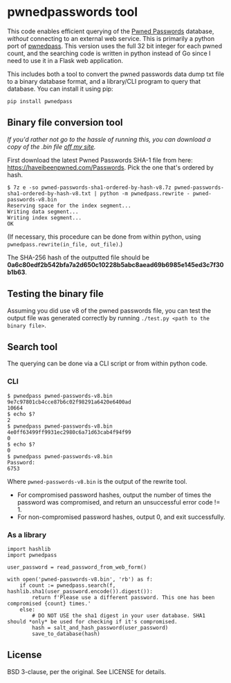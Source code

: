 # pwnedpasswords tool

This code enables efficient querying of the [Pwned Passwords](https://haveibeenpwned.com/Passwords) database,
*without* connecting to an external web service. This is primarily a python port of [pwnedpass](https://github.com/tylerchr/pwnedpass).
This version uses the full 32 bit integer for each pwned count, and the searching code is written in python instead
of Go since I need to use it in a Flask web application.

This includes both a tool to convert the pwned passwords data dump txt file to a binary database format, and a library/CLI
program to query that database. You can install it using pip:

```
pip install pwnedpass
```

## Binary file conversion tool

*If you'd rather not go to the hassle of running this, you can download a copy of the .bin file
[off my site](https://watch.lambda.dance/~lambda/pwned-passwords-v8.bin).*

First download the latest Pwned Passwords SHA-1 file from here: <https://haveibeenpwned.com/Passwords>.
Pick the one that's ordered by hash.

```
$ 7z e -so pwned-passwords-sha1-ordered-by-hash-v8.7z pwned-passwords-sha1-ordered-by-hash-v8.txt | python -m pwnedpass.rewrite - pwned-passwords-v8.bin
Reserving space for the index segment...
Writing data segment...
Writing index segment...
OK
```

(If necessary, this procedure can be done from within python, using `pwnedpass.rewrite(in_file, out_file)`.)

The SHA-256 hash of the outputted file should be **0a6c80edf2b542bfa7a2d650c10228b5abc8aead69b6985e145ed3c7f30b1b63**.

## Testing the binary file

Assuming you did use v8 of the pwned passwords file, you can test the output file was generated correctly by
running `./test.py <path to the binary file>`.

## Search tool

The querying can be done via a CLI script or from within python code.

### CLI

```
$ pwnedpass pwned-passwords-v8.bin 9e7c97801cb4cce87b6c02f98291a6420e6400ad
10664
$ echo $?
2
$ pwnedpass pwned-passwords-v8.bin 4e0ff63499ff9931ec2980c6a71d63cab4f94f99
0
$ echo $?
0
$ pwnedpass pwned-passwords-v8.bin
Password: 
6753
```

Where `pwned-passwords-v8.bin` is the output of the rewrite tool.

* For compromised password hashes, output the number of times the password was compromised, and return an unsuccessful error code != 1.
* For non-compromised password hashes, output 0, and exit successfully.

### As a library

```
import hashlib
import pwnedpass

user_password = read_password_from_web_form()

with open('pwned-passwords-v8.bin', 'rb') as f:
	if count := pwnedpass.search(f, hashlib.sha1(user_password.encode()).digest()):
		return f'Please use a different password. This one has been compromised {count} times.'
	else:
		# DO NOT USE the sha1 digest in your user database. SHA1 should *only* be used for checking if it's compromised.
		hash = salt_and_hash_password(user_password)
		save_to_database(hash)
```

## License

BSD 3-clause, per the original. See LICENSE for details.
